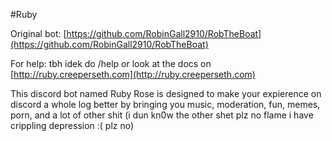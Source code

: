 #Ruby

Original bot: [https://github.com/RobinGall2910/RobTheBoat](https://github.com/RobinGall2910/RobTheBoat)

For help: tbh idek do /help or look at the docs on [http://ruby.creeperseth.com](http://ruby.creeperseth.com)

This discord bot named Ruby Rose is designed to make your expierence on discord a whole log better by bringing you music, moderation, fun, memes, porn, and a lot of other shit (i dun kn0w the other shet plz no flame i have crippling depression :( plz no)
